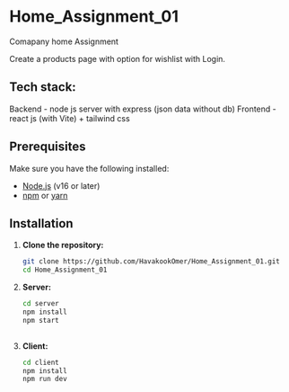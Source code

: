 # Home_Assignment_01
Comapany home Assignment

Create a products page with option for wishlist with Login.

## Tech stack:

Backend - node js server with express (json data without db)
Frontend - react js (with Vite) + tailwind css

## Prerequisites

Make sure you have the following installed:
- [Node.js](https://nodejs.org/) (v16 or later)
- [npm](https://www.npmjs.com/) or [yarn](https://yarnpkg.com/)

## Installation

1. **Clone the repository:**

   ```bash
   git clone https://github.com/HavakookOmer/Home_Assignment_01.git
   cd Home_Assignment_01

2. **Server:**

   ```bash
   cd server
   npm install
   npm start
  
3. **Client:**

   ```bash
   cd client
   npm install
   npm run dev
